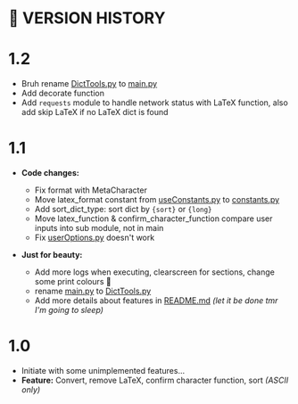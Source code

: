 # 🧓 VERSION HISTORY

# 1.2

-   Bruh rename [DictTools.py](../DictTool.py) to [main.py](../main.py)
-   Add decorate function
-   Add `requests` module to handle network status with LaTeX function, also add skip LaTeX if no LaTeX dict is found

# 1.1

-   **Code changes:**

    -   Fix format with MetaCharacter
    -   Move latex_format constant from [useConstants.py](../userConstants.py) to [constants.py](../src/constants.py)
    -   Add sort_dict_type: sort dict by `{sort}` or `{long}`
    -   Move latex_function & confirm_character_function compare user inputs into sub module, not in main
    -   Fix [userOptions.py](../userOptions.py) doesn't work

-   **Just for beauty:**

    -   Add more logs when executing, clearscreen for sections, change some print colours 🙂
    -   rename [main.py](../main.py) to [DictTools.py](../DictTool.py)
    -   Add more details about features in [README.md](README.md) _(let it be done tmr I'm going to sleep)_

# 1.0

-   Initiate with some unimplemented features...
-   **Feature:** Convert, remove LaTeX, confirm character function, sort _(ASCII only)_
